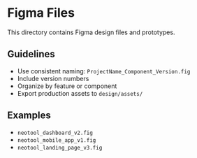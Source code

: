 # Figma Files

This directory contains Figma design files and prototypes.

## Guidelines
- Use consistent naming: `ProjectName_Component_Version.fig`
- Include version numbers
- Organize by feature or component
- Export production assets to `design/assets/`

## Examples
- `neotool_dashboard_v2.fig`
- `neotool_mobile_app_v1.fig`
- `neotool_landing_page_v3.fig`
